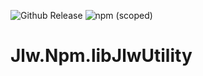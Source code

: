 ![Github Release](https://github.com/JasonLWalker/Jlw.Npm.libJlwUtility/workflows/Publish%20Release%20Patch/badge.svg?label=Build%20Test%20Release)
![npm (scoped)](https://img.shields.io/npm/v/@jasonlwalker/jlwutility?label=Latest%20Release%20%28npm%29)

# Jlw.Npm.libJlwUtility


